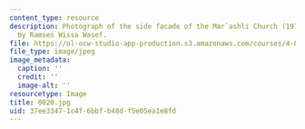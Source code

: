 ```yaml
---
content_type: resource
description: Photograph of the side facade of the Mar`ashli Church (1970's) designed
  by Ramses Wissa Wasef.
file: https://ol-ocw-studio-app-production.s3.amazonaws.com/courses/4-615-the-architecture-of-cairo-spring-2002/37ee33471c4f6bbfb48df5e05ea1e8fd_0020.jpg
file_type: image/jpeg
image_metadata:
  caption: ''
  credit: ''
  image-alt: ''
resourcetype: Image
title: 0020.jpg
uid: 37ee3347-1c4f-6bbf-b48d-f5e05ea1e8fd
---
```

